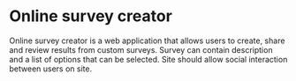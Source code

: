 <h1>Online survey creator</h1>
<p>Online survey creator is a web application that allows users to create, share and review results from custom surveys.
Survey can contain description and a list of options that can be selected.
Site should allow social interaction between users on site.</p>
